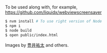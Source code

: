 To be used along with, for example, https://github.com/liquidx/webviewscreensaver

```bash
$ nvm install # To use right version of Node
$ npm i
$ node build
$ open public/index.html
```

Images by [豊井祐太](http://1041uuu.tumblr.com) and others.